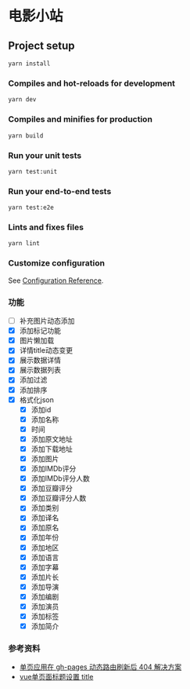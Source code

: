 # 电影小站

## Project setup

```shell
yarn install
```

### Compiles and hot-reloads for development

```shell
yarn dev
```

### Compiles and minifies for production

```shell
yarn build
```

### Run your unit tests

```shell
yarn test:unit
```

### Run your end-to-end tests

```shell
yarn test:e2e
```

### Lints and fixes files

```shell
yarn lint
```

### Customize configuration

See [Configuration Reference](https://cli.vuejs.org/config/).

### 功能

- [ ] 补充图片动态添加
- [x] 添加标记功能
- [x] 图片懒加载
- [x] 详情title动态变更
- [x] 展示数据详情
- [x] 展示数据列表
- [x] 添加过滤
- [x] 添加排序
- [x] 格式化json
  - [x] 添加id
  - [x] 添加名称
  - [x] 时间
  - [x] 添加原文地址
  - [x] 添加下载地址
  - [x] 添加图片
  - [x] 添加IMDb评分
  - [x] 添加IMDb评分人数
  - [x] 添加豆瓣评分
  - [x] 添加豆瓣评分人数
  - [x] 添加类别
  - [x] 添加译名
  - [x] 添加原名
  - [x] 添加年份
  - [x] 添加地区
  - [x] 添加语言
  - [x] 添加字幕
  - [x] 添加片长
  - [x] 添加导演
  - [x] 添加编剧
  - [x] 添加演员
  - [x] 添加标签
  - [x] 添加简介

### 参考资料

- [单页应用在 gh-pages 动态路由刷新后 404 解决方案](https://segmentfault.com/a/1190000012951274)
- [vue单页面标题设置 title](https://blog.csdn.net/gqzydh/article/details/81539253)
